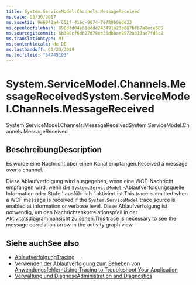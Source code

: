 ```yaml
---
title: System.ServiceModel.Channels.MessageReceived
ms.date: 03/30/2017
ms.assetid: 9e6942a4-051f-416c-9674-7e729b9edd33
ms.openlocfilehash: 890dfd04e61edde243491a23a067bf87a8ece885
ms.sourcegitcommit: 6b308cf6d627d78ee36dbbae8972a310ac7fd6c8
ms.translationtype: MT
ms.contentlocale: de-DE
ms.lasthandoff: 01/23/2019
ms.locfileid: "54745193"
---
```

# <a name="systemservicemodelchannelsmessagereceived"></a><span data-ttu-id="429e6-102">System.ServiceModel.Channels.MessageReceived</span><span class="sxs-lookup"><span data-stu-id="429e6-102">System.ServiceModel.Channels.MessageReceived</span></span>
<span data-ttu-id="429e6-103">System.ServiceModel.Channels.MessageReceived</span><span class="sxs-lookup"><span data-stu-id="429e6-103">System.ServiceModel.Channels.MessageReceived</span></span>  
  
## <a name="description"></a><span data-ttu-id="429e6-104">Beschreibung</span><span class="sxs-lookup"><span data-stu-id="429e6-104">Description</span></span>  
 <span data-ttu-id="429e6-105">Es wurde eine Nachricht über einen Kanal empfangen.</span><span class="sxs-lookup"><span data-stu-id="429e6-105">Received a message over a channel.</span></span>  
  
 <span data-ttu-id="429e6-106">Diese Ablaufverfolgung wird ausgegeben, wenn eine WCF-Nachricht empfangen wird, wenn die `System.ServiceModel` -Ablaufverfolgungsquelle Information oder Stufe ' ausführlich ' aktiviert ist.</span><span class="sxs-lookup"><span data-stu-id="429e6-106">This trace is emitted when a WCF message is received if the `System.ServiceModel` trace source is enabled at information or verbose level.</span></span> <span data-ttu-id="429e6-107">Diese Ablaufverfolgung ist notwendig, um den Nachrichtenkorrelationspfeil in der Aktivitätsdiagrammansicht zu sehen.</span><span class="sxs-lookup"><span data-stu-id="429e6-107">This trace is necessary to see the message correlation arrow in the activity graph view.</span></span>  
  
## <a name="see-also"></a><span data-ttu-id="429e6-108">Siehe auch</span><span class="sxs-lookup"><span data-stu-id="429e6-108">See also</span></span>
- [<span data-ttu-id="429e6-109">Ablaufverfolgung</span><span class="sxs-lookup"><span data-stu-id="429e6-109">Tracing</span></span>](../../../../../docs/framework/wcf/diagnostics/tracing/index.md)
- [<span data-ttu-id="429e6-110">Verwenden der Ablaufverfolgung zum Beheben von Anwendungsfehlern</span><span class="sxs-lookup"><span data-stu-id="429e6-110">Using Tracing to Troubleshoot Your Application</span></span>](../../../../../docs/framework/wcf/diagnostics/tracing/using-tracing-to-troubleshoot-your-application.md)
- [<span data-ttu-id="429e6-111">Verwaltung und Diagnose</span><span class="sxs-lookup"><span data-stu-id="429e6-111">Administration and Diagnostics</span></span>](../../../../../docs/framework/wcf/diagnostics/index.md)
